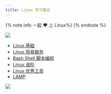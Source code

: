 ```yaml
---
title: Linux 学习笔记
---
```


{% note info 一起 ❤️ 上 Linux%} {% endnote %}

![](/linux/booboo_linux_base/pic/02.png)

- [Linux 基础](/linux/booboo_linux_base/index.html)
- [Linux 简易服务](/linux/booboo_easy_service/index.html)
- [Bash Shell 脚本编程](/linux/booboo_bash_shell_scripts/index.html)
- [Linux 进阶](/linux/booboo_middle_service/index.html)
- [Linux 优秀工具](/linux/excellent_tools/index.html)
- [LAMP](/linux/lamp/index.html)

![](/linux/booboo_linux_base/pic/002.jpg)
